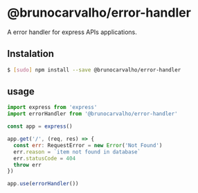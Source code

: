 @brunocarvalho/error-handler
============================

A error handler for express APIs applications.

## Instalation

```sh
$ [sudo] npm install --save @brunocarvalho/error-handler
```

## usage

```js
import express from 'express'
import errorHandler from '@brunocarvalho/error-handler'

const app = express()

app.get('/', (req, res) => {
  const err: RequestError = new Error('Not Found')
  err.reason = `item not found in database`
  err.statusCode = 404
  throw err
})

app.use(errorHandler())
```
